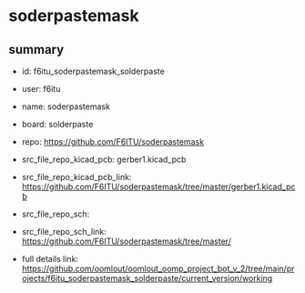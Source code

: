 # soderpastemask
 
## summary 
* id: f6itu_soderpastemask_solderpaste
* user: f6itu
* name: soderpastemask
* board: solderpaste
* repo: https://github.com/F6ITU/soderpastemask
* src_file_repo_kicad_pcb: gerber1.kicad_pcb
* src_file_repo_kicad_pcb_link: https://github.com/F6ITU/soderpastemask/tree/master/gerber1.kicad_pcb


* src_file_repo_sch: 
* src_file_repo_sch_link: https://github.com/F6ITU/soderpastemask/tree/master/
* full details link: https://github.com/oomlout/oomlout_oomp_project_bot_v_2/tree/main/projects/f6itu_soderpastemask_solderpaste/current_version/working  







